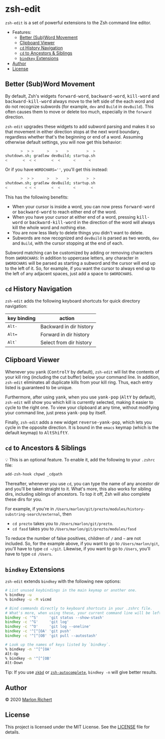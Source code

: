 # zsh-edit
`zsh-edit` is a set of powerful extensions to the Zsh command line editor.

* Features:
  * [Better (Sub)Word Movement](#better-subword-movement)
  * [Clipboard Viewer](#clipboard-viewer)
  * [`cd` History Navigation](#cd-history-button)
  * [`cd` to Ancestors & Siblings](#cd-to-ancestors--siblings)
  * [`bindkey` Extensions](#bindkey-extensions)
* [Author](#author)
* [License](#license)

## Better (Sub)Word Movement
By default, Zsh's widgets <kbd>forward-word</kbd>, <kbd>backward-word</kbd>, <kbd>kill-word</kbd>
and <kbd>backward-kill-word</kbd> always move to the left side of the each word and do not
recognize subwords (for example, `dev` and `Build` in `devBuild`). This often causes them to move
or delete too much, especially in the `forward` direction.

`zsh-edit` upgrades these widgets to add subword parsing and makes it so that movement in either
direction stops at the next word boundary, regardless whether that's the beginning or end of a
word. Assuming otherwise default settings, you will now get this behavior:

```zsh
       >  > >      >   >    >        >  >
shutdown.sh; gradlew devBuild; startup.sh
<       <  < <       <  <      <      <
```

Or if you have `WORDCHARS=''`, you'll get this instead:

```zsh
       >  > >      >   >    >        >  >
shutdown.sh; gradlew devBuild; startup.sh
<        < < <       <  <      <       <
```

This has the following benefits:
* When your cursor is inside a word, you can now press <kbd>forward-word</kbd> or
  <kbd>backward-word</kbd> to reach either end of the word.
* When you have your cursor at either end of a word, pressing <kbd>kill-word</kbd> or
  <kbd>backward-kill-word</kbd> in the direction of the word will always kill the whole word and
  nothing else.
* You are now less likely to delete things you didn't want to delete.
* Subwords are now recognized and `devBuild` is parsed as two words, `dev` and `Build`, with the
  cursor stopping at the end of each.

Subword matching can be customized by adding or removing characters from `$WORDCHARS`: In addition
to uppercase letters, any character in `$WORDCHARS` will be parsed as starting a subword and the
cursor will end up to the left of it. So, for example, if you want the cursor to always end up to
the left of any adjacent spaces, just add a space to `$WORDCHARS`.

## `cd` History Navigation
`zsh-edit` adds the following keyboard shortcuts for quick directory navigation:

| key binding | action |
| --- | --- |
| <kbd>Alt</kbd><kbd>-</kbd> | Backward in dir history |
| <kbd>Alt</kbd><kbd>=</kbd> | Forward in dir history |
| <kbd>Alt</kbd><kbd>`</kbd> | Select from dir history |


## Clipboard Viewer
Whenever you <kbd>yank</kbd> (<kbd>Control</kbd><kbd>Y</kbd> by default), `zsh-edit` will list the
contents of your kill ring (including the cut buffer) below your command line. In addition,
`zsh-edit` eliminates all duplicate kills from your kill ring. Thus, each entry listed is
 guaranteed to be unique.

Furthermore, after using <kbd>yank</kbd>, when you use <kbd>yank-pop</kbd>
(<kbd>Alt</kbd><kbd>Y</kbd> by default), `zsh-edit` will show you which kill is currently selected,
making it easier to cycle to the right one. To view your clipboard at any time, without modifying
your command line, just press <kbd>yank-pop</kbd> by itself.

Finally, `zsh-edit` adds a new widget <kbd>reverse-yank-pop</kbd>, which lets you cycle in the
opposite direction. It is bound in the `emacs` keymap (which is the default keymap) to
<kbd>Alt</kbd><kbd>Shift</kbd><kbd>Y</kbd>.

## `cd` to Ancestors & Siblings
💡 This is an optional feature. To enable it, add the following to your `.zshrc` file:
```zsh
add-zsh-hook chpwd _cdpath
```
Thereafter, whenever you use `cd`, you can type the name of any ancestor dir and you'll be taken
straight to it. What's more, this also works for sibling dirs, including siblings of ancestors. To
top it off, Zsh will also complete these dirs for you.

For example, if you're in `/Users/marlon/git/prezto/modules/history-substring-search/external`,
then
* `cd prezto` takes you to `/Users/marlon/git/prezto`.
* `cd fasd` takes you to `/Users/marlon/git/prezto/modules/fasd`

To reduce the number of false positives, children of `/` and `~` are not included. So, for the
example above, if you want to go to `/Users/marlon/git`, you'll have to type `cd ~/git`. Likewise,
if you want to go to `/Users`, you'll have to type `cd /Users`.

## `bindkey` Extensions
`zsh-edit` extends `bindkey` with the following new options:
```zsh
# List unused keybindings in the main keymap or another one.
% bindkey -u
% bindkey -u -M vicmd

# Bind commands directly to keyboard shortcuts in your .zshrc file.
# What's more, when using these, your current command line will be left intact.
bindkey -c '^S'     'git status --show-stash'
bindkey -c '^G'     'git log'
bindkey -c '^O'     'git log --oneline'
bindkey -c '^[^[OA' 'git push'
bindkey -c '^[^[OB' 'git pull --autostash'

# Look up the names of keys listed by `bindkey`.
% bindkey -n '^[^[OA'
Alt-Up
% bindkey -n '^[^[OB'
Alt-Down
```
Tip: If you use
[`zkbd`](http://zsh.sourceforge.net/Doc/Release/User-Contributions.html#Keyboard-Definition)
or
[`zsh-autocomplete`](https://github.com/marlonrichert/zsh-autocomplete),
`bindkey -n` will give better results.

## Author
© 2020 [Marlon Richert](https://github.com/marlonrichert)

## License
This project is licensed under the MIT License. See the [LICENSE](LICENSE) file for details.
